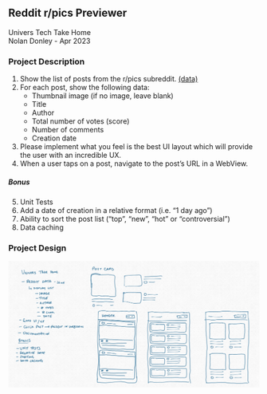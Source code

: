 ## Reddit r/pics Previewer
Univers Tech Take Home  
Nolan Donley - Apr 2023  
  
### Project Description
1. Show the list of posts from the r/pics subreddit. [(data)](https://api.reddit.com/r/pics/hot.json)  
2. For each post, show the following data:
    * Thumbnail image (if no image, leave blank)
    * Title
    * Author
    * Total number of votes (score)
    * Number of comments
    * Creation date
3. Please implement what you feel is the best UI layout which will provide the user with an incredible UX.
4. When a user taps on a post, navigate to the post’s URL in a WebView.
##### Bonus  
5. Unit Tests
6. Add a date of creation in a relative format (i.e. “1 day ago”)
7. Ability to sort the post list (“top”, “new”, “hot” or “controversial”)
8. Data caching

### Project Design
![Design Image](./images/design.jpg?raw=true)